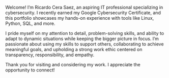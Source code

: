 Welcome! I’m Ricardo Cera Saez, an aspiring IT professional specializing in cybersecurity. I recently earned my Google Cybersecurity Certificate, and this portfolio showcases my hands-on experience with tools like Linux, Python, SQL, and more.

I pride myself on my attention to detail, problem-solving skills, and ability to adapt to dynamic situations while keeping the bigger picture in focus. I’m passionate about using my skills to support others, collaborating to achieve meaningful goals, and upholding a strong work ethic centered on transparency, responsibility, and empathy.

Thank you for visiting and considering my work. I appreciate the opportunity to connect!
